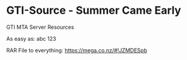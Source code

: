 # GTI-Source - Summer Came Early
GTI MTA Server Resources

As easy as: abc 123

RAR File to everything: https://mega.co.nz/#!JZMDESpb
